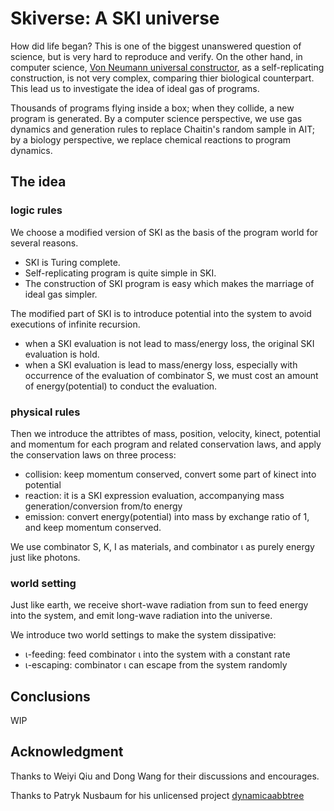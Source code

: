 # Skiverse: A SKI universe

How did life began? This is one of the biggest unanswered question of science, but is very hard to reproduce and verify.
On the other hand, in computer science, [Von Neumann universal constructor](https://en.wikipedia.org/wiki/Von_Neumann_universal_constructor),
as a self-replicating construction, is not very complex, comparing thier biological counterpart.
This lead us to investigate the idea of ideal gas of programs.

Thousands of programs flying inside a box; when they collide, a new program is generated. By a computer science perspective,
we use gas dynamics and generation rules to replace Chaitin's random sample in AIT; by a biology perspective, we replace
chemical reactions to program dynamics.

## The idea

### logic rules

We choose a modified version of SKI as the basis of the program world for several reasons.
* SKI is Turing complete.
* Self-replicating program is quite simple in SKI.
* The construction of SKI program is easy which makes the marriage of ideal gas simpler.

The modified part of SKI is to introduce potential into the system to avoid executions of infinite recursion.
* when a SKI evaluation is not lead to mass/energy loss, the original SKI evaluation is hold.
* when a SKI evaluation is lead to mass/energy loss, especially with occurrence of the evaluation of combinator S,
 we must cost an amount of energy(potential) to conduct the evaluation.

### physical rules

Then we introduce the attribtes of mass, position, velocity, kinect, potential and momentum for each program and
related conservation laws, and apply the conservation laws on three process:
* collision: keep momentum conserved, convert some part of kinect into potential
* reaction: it is a SKI expression evaluation, accompanying mass generation/conversion from/to energy
* emission: convert energy(potential) into mass by exchange ratio of 1, and keep momentum conserved.
 
We use combinator S, K, I as materials, and combinator ι as purely energy just like photons.
 
### world setting

Just like earth, we receive short-wave radiation from sun to feed energy into the system,
 and emit long-wave radiation into the universe.

We introduce two world settings to make the system dissipative:
* ι-feeding: feed combinator ι into the system with a constant rate
* ι-escaping: combinator ι can escape from the system randomly


## Conclusions

WIP

## Acknowledgment

Thanks to Weiyi Qiu and Dong Wang for their discussions and encourages.

Thanks to Patryk Nusbaum for his unlicensed project [dynamicaabbtree](https://github.com/pateman/dynamicaabbtree)




  




 






 




